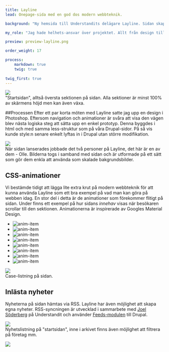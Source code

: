 ```yaml
---
title: Layline
lead: Onepage-sida med en god dos modern webbteknik.

background: "Ny hemsida till Understandits delägare Layline. Sidan skapades runt samma tid som Google visade upp sin Material Design vilket jag jag väldigt sugen att kolla närmare på."

my_role: "Jag hade helhets-ansvar över projektet. Allt från design till prototyp och vidare in i Drupal. Nyhetsflödet är byggt ihop med Joel Söderberg på Understandit."

preview: preview-layline.png

order_weight: 17

process:
    markdown: true
    twig: true
    
twig_first: true
---
```


![](layline1.jpg)  
"Startsidan", alltså översta sektionen på sidan. Alla sektioner är minst 100% av skärmens höjd men kan även växa.

##Processen
Efter ett par korta möten med Layline satte jag upp en design i Photoshop. Eftersom navigation och animationer är svåra att visa den vägen blev nästa logiska steg att sätta upp en enkel prototyp. Denna byggdes i html och med samma less-struktur som på våra Drupal-sidor. På så vis kunde style:n senare enkelt lyftas in i Drupal utan större modifikation.

![](layline-olle.jpg)  
När sidan lanserades jobbade det två personer på Layline, det här är en av dem - Olle. Bilderna togs i samband med sidan och är utformade på ett sätt som gör dem enkla att använda som skalade bakgrundsbilder.

## CSS-animationer
Vi bestämde tidigt att lägga lite extra krut på modern webbteknik för att kunna använda Layline som ett bra exempel på vad man kan göra på webben idag. En stor del i detta är de animationer som förekommer flitigt på sidan. Under finns ett exempel på hur sidans *innehav* visas när besökaren scrollar till den sektionen. Animationerna är inspirerade av Googles Material Design.

<ul class="layline-case-anim animated">
	<li><img src="{{ theme_url }}/img/anim-item.png" alt="anim-item" /></li>
	<li><img src="{{ theme_url }}/img/anim-item.png" alt="anim-item" /></li>
	<li><img src="{{ theme_url }}/img/anim-item.png" alt="anim-item" /></li>
	<li><img src="{{ theme_url }}/img/anim-item.png" alt="anim-item" /></li>
	<li><img src="{{ theme_url }}/img/anim-item.png" alt="anim-item" /></li>
	<li><img src="{{ theme_url }}/img/anim-item.png" alt="anim-item" /></li>
	<li><img src="{{ theme_url }}/img/anim-item.png" alt="anim-item" /></li>
	<li><img src="{{ theme_url }}/img/anim-item.png" alt="anim-item" /></li>
</ul>

![](layline-case.png)  
Case-listning på sidan.

## Inlästa nyheter
Nyheterna på sidan hämtas via RSS. Layline har även möjlighet att skapa egna nyheter. RSS-syncningen är utvecklad i sammarbete med [Joel Söderberg](http://joelsoderberg.se/) på Understandit och använder [Feeds-modulen](https://www.drupal.org/project/feeds) till Drupal.

![](layline-news.jpg)  
Nyhetslistning på "startsidan", inne i arkivet finns även möjlighet att filtrera på företag mm.

![](layline-map.jpg)
